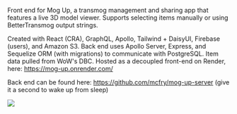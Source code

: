 Front end for Mog Up, a transmog management and sharing app that features a live 3D model viewer. Supports selecting items manually or using BetterTransmog output strings.

Created with React (CRA), GraphQL, Apollo, Tailwind + DaisyUI, Firebase (users), and Amazon S3. Back end uses Apollo Server, Express, and Sequelize ORM (with migrations) to communicate with PostgreSQL. Item data pulled from WoW's DBC. Hosted as a decoupled front-end on Render, here: https://mog-up.onrender.com/

Back end can be found here: https://github.com/mcfry/mog-up-server (give it a second to wake up from sleep)

![](https://imgur.com/a/XS6LgcB)

